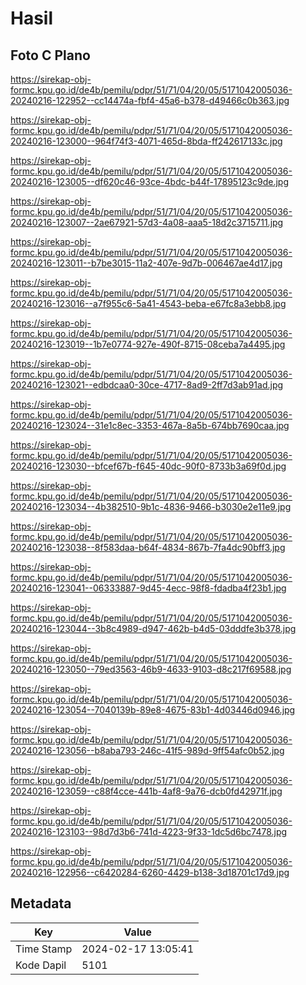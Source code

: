 # Hasil

## Foto C Plano

https://sirekap-obj-formc.kpu.go.id/de4b/pemilu/pdpr/51/71/04/20/05/5171042005036-20240216-122952--cc14474a-fbf4-45a6-b378-d49466c0b363.jpg

https://sirekap-obj-formc.kpu.go.id/de4b/pemilu/pdpr/51/71/04/20/05/5171042005036-20240216-123000--964f74f3-4071-465d-8bda-ff242617133c.jpg

https://sirekap-obj-formc.kpu.go.id/de4b/pemilu/pdpr/51/71/04/20/05/5171042005036-20240216-123005--df620c46-93ce-4bdc-b44f-17895123c9de.jpg

https://sirekap-obj-formc.kpu.go.id/de4b/pemilu/pdpr/51/71/04/20/05/5171042005036-20240216-123007--2ae67921-57d3-4a08-aaa5-18d2c3715711.jpg

https://sirekap-obj-formc.kpu.go.id/de4b/pemilu/pdpr/51/71/04/20/05/5171042005036-20240216-123011--b7be3015-11a2-407e-9d7b-006467ae4d17.jpg

https://sirekap-obj-formc.kpu.go.id/de4b/pemilu/pdpr/51/71/04/20/05/5171042005036-20240216-123016--a7f955c6-5a41-4543-beba-e67fc8a3ebb8.jpg

https://sirekap-obj-formc.kpu.go.id/de4b/pemilu/pdpr/51/71/04/20/05/5171042005036-20240216-123019--1b7e0774-927e-490f-8715-08ceba7a4495.jpg

https://sirekap-obj-formc.kpu.go.id/de4b/pemilu/pdpr/51/71/04/20/05/5171042005036-20240216-123021--edbdcaa0-30ce-4717-8ad9-2ff7d3ab91ad.jpg

https://sirekap-obj-formc.kpu.go.id/de4b/pemilu/pdpr/51/71/04/20/05/5171042005036-20240216-123024--31e1c8ec-3353-467a-8a5b-674bb7690caa.jpg

https://sirekap-obj-formc.kpu.go.id/de4b/pemilu/pdpr/51/71/04/20/05/5171042005036-20240216-123030--bfcef67b-f645-40dc-90f0-8733b3a69f0d.jpg

https://sirekap-obj-formc.kpu.go.id/de4b/pemilu/pdpr/51/71/04/20/05/5171042005036-20240216-123034--4b382510-9b1c-4836-9466-b3030e2e11e9.jpg

https://sirekap-obj-formc.kpu.go.id/de4b/pemilu/pdpr/51/71/04/20/05/5171042005036-20240216-123038--8f583daa-b64f-4834-867b-7fa4dc90bff3.jpg

https://sirekap-obj-formc.kpu.go.id/de4b/pemilu/pdpr/51/71/04/20/05/5171042005036-20240216-123041--06333887-9d45-4ecc-98f8-fdadba4f23b1.jpg

https://sirekap-obj-formc.kpu.go.id/de4b/pemilu/pdpr/51/71/04/20/05/5171042005036-20240216-123044--3b8c4989-d947-462b-b4d5-03dddfe3b378.jpg

https://sirekap-obj-formc.kpu.go.id/de4b/pemilu/pdpr/51/71/04/20/05/5171042005036-20240216-123050--79ed3563-46b9-4633-9103-d8c217f69588.jpg

https://sirekap-obj-formc.kpu.go.id/de4b/pemilu/pdpr/51/71/04/20/05/5171042005036-20240216-123054--7040139b-89e8-4675-83b1-4d03446d0946.jpg

https://sirekap-obj-formc.kpu.go.id/de4b/pemilu/pdpr/51/71/04/20/05/5171042005036-20240216-123056--b8aba793-246c-41f5-989d-9ff54afc0b52.jpg

https://sirekap-obj-formc.kpu.go.id/de4b/pemilu/pdpr/51/71/04/20/05/5171042005036-20240216-123059--c88f4cce-441b-4af8-9a76-dcb0fd42971f.jpg

https://sirekap-obj-formc.kpu.go.id/de4b/pemilu/pdpr/51/71/04/20/05/5171042005036-20240216-123103--98d7d3b6-741d-4223-9f33-1dc5d6bc7478.jpg

https://sirekap-obj-formc.kpu.go.id/de4b/pemilu/pdpr/51/71/04/20/05/5171042005036-20240216-122956--c6420284-6260-4429-b138-3d18701c17d9.jpg


## Metadata

| Key        | Value               |
| ---------- | ------------------- |
| Time Stamp | 2024-02-17 13:05:41 |
| Kode Dapil | 5101                |



